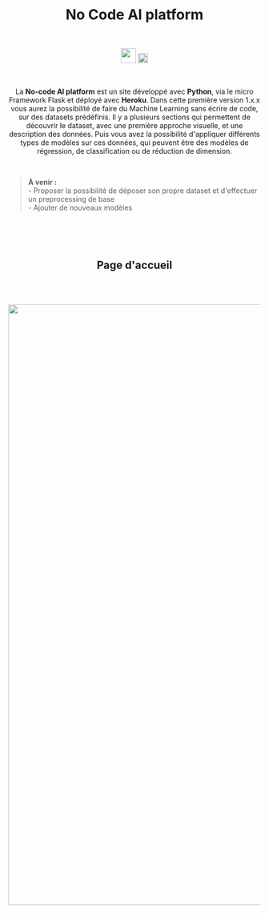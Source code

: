 <h1 align="center">No Code AI platform</h1>

<br/>

<p align="center">
	<a href="https://no-code-ai-platform.herokuapp.com"><img src="https://img.shields.io/badge/Heroku-430098?style=for-the-badge&logo=heroku&logoColor=white" height="30"/></a>
	<a href="https://www.codacy.com/gh/antonin-lfv/No-code-AI-platform/dashboard?utm_source=github.com&amp;utm_medium=referral&amp;utm_content=antonin-lfv/No-code-AI-platform&amp;utm_campaign=Badge_Grade"><img src="https://app.codacy.com/project/badge/Grade/6487827863504f9eab2242d93b8cb77e" height="20"/></a>
	<p/>
<br/>

<p align="center">
  La <b>No-code AI platform</b> est un site développé avec <b>Python</b>, via le micro Framework Flask et déployé avec <b>Heroku</b>. Dans cette première version 1.x.x vous aurez la possibilité de faire du Machine Learning sans écrire de code, sur des datasets prédéfinis. Il y a plusieurs sections qui permettent de découvrir le dataset, avec une première approche visuelle, et une description des données. Puis vous avez la possibilité d'appliquer différents types de modèles sur ces données, qui peuvent être des modèles de régression, de classification ou de réduction de dimension.
<p/>
<br>

>__À venir :__  <br/>- Proposer la possibilité de déposer son propre dataset et d'effectuer un preprocessing de base
<br/> - Ajouter de nouveaux modèles

<br>

<br>

<br>

<h2 align="center">Page d'accueil</h2>

<br><br>

<p align="center">
<img width="1200" alt="Accueil No code AI platform" src="https://user-images.githubusercontent.com/63207451/158428627-08b9ac36-1caf-421b-aaa2-e5ea4d34a1be.png">
  </p>
